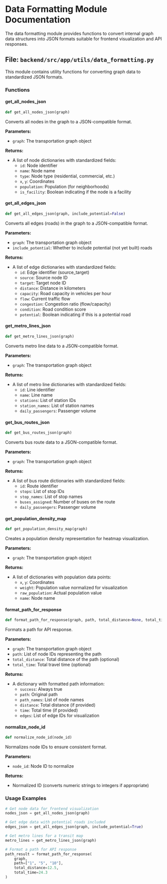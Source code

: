 # Data Formatting Module Documentation

The data formatting module provides functions to convert internal graph data structures into JSON formats suitable for frontend visualization and API responses.

## File: `backend/src/app/utils/data_formatting.py`

This module contains utility functions for converting graph data to standardized JSON formats.

### Functions

#### get_all_nodes_json

```python
def get_all_nodes_json(graph)
```

Converts all nodes in the graph to a JSON-compatible format.

**Parameters:**
- `graph`: The transportation graph object

**Returns:**
- A list of node dictionaries with standardized fields:
  - `id`: Node identifier
  - `name`: Node name
  - `type`: Node type (residential, commercial, etc.)
  - `x`, `y`: Coordinates
  - `population`: Population (for neighborhoods)
  - `is_facility`: Boolean indicating if the node is a facility

#### get_all_edges_json

```python
def get_all_edges_json(graph, include_potential=False)
```

Converts all edges (roads) in the graph to a JSON-compatible format.

**Parameters:**
- `graph`: The transportation graph object
- `include_potential`: Whether to include potential (not yet built) roads

**Returns:**
- A list of edge dictionaries with standardized fields:
  - `id`: Edge identifier (source_target)
  - `source`: Source node ID
  - `target`: Target node ID
  - `distance`: Distance in kilometers
  - `capacity`: Road capacity in vehicles per hour
  - `flow`: Current traffic flow
  - `congestion`: Congestion ratio (flow/capacity)
  - `condition`: Road condition score
  - `potential`: Boolean indicating if this is a potential road

#### get_metro_lines_json

```python
def get_metro_lines_json(graph)
```

Converts metro line data to a JSON-compatible format.

**Parameters:**
- `graph`: The transportation graph object

**Returns:**
- A list of metro line dictionaries with standardized fields:
  - `id`: Line identifier
  - `name`: Line name
  - `stations`: List of station IDs
  - `station_names`: List of station names
  - `daily_passengers`: Passenger volume

#### get_bus_routes_json

```python
def get_bus_routes_json(graph)
```

Converts bus route data to a JSON-compatible format.

**Parameters:**
- `graph`: The transportation graph object

**Returns:**
- A list of bus route dictionaries with standardized fields:
  - `id`: Route identifier
  - `stops`: List of stop IDs
  - `stop_names`: List of stop names
  - `buses_assigned`: Number of buses on the route
  - `daily_passengers`: Passenger volume

#### get_population_density_map

```python
def get_population_density_map(graph)
```

Creates a population density representation for heatmap visualization.

**Parameters:**
- `graph`: The transportation graph object

**Returns:**
- A list of dictionaries with population data points:
  - `x`, `y`: Coordinates
  - `weight`: Population value normalized for visualization
  - `raw_population`: Actual population value
  - `name`: Node name

#### format_path_for_response

```python
def format_path_for_response(graph, path, total_distance=None, total_time=None)
```

Formats a path for API response.

**Parameters:**
- `graph`: The transportation graph object
- `path`: List of node IDs representing the path
- `total_distance`: Total distance of the path (optional)
- `total_time`: Total travel time (optional)

**Returns:**
- A dictionary with formatted path information:
  - `success`: Always true
  - `path`: Original path
  - `path_names`: List of node names
  - `distance`: Total distance (if provided)
  - `time`: Total time (if provided)
  - `edges`: List of edge IDs for visualization

#### normalize_node_id

```python
def normalize_node_id(node_id)
```

Normalizes node IDs to ensure consistent format.

**Parameters:**
- `node_id`: Node ID to normalize

**Returns:**
- Normalized ID (converts numeric strings to integers if appropriate)

### Usage Examples

```python
# Get node data for frontend visualization
nodes_json = get_all_nodes_json(graph)

# Get edge data with potential roads included
edges_json = get_all_edges_json(graph, include_potential=True)

# Get metro lines for a transit map
metro_lines = get_metro_lines_json(graph)

# Format a path for API response
path_result = format_path_for_response(
    graph,
    path=["1", "5", "10"],
    total_distance=12.5,
    total_time=24.3
)
```
